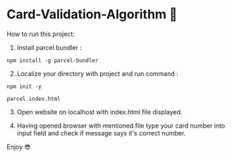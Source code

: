 # Card-Validation-Algorithm :rocket:

How to run this project: 

1. Install parcel bundler :

`npm install -g parcel-bundler`

2. Localize your directory with project and run command :

`npm init -y`

`parcel index.html`

3. Open website on localhost with index.html file displayed.

4. Having opened browser with mentioned file type your card number into input field and check if message says it's correct number. 

Enjoy :sunglasses:

